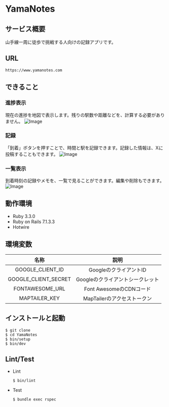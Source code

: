 # YamaNotes
## サービス概要
山手線一周に徒歩で挑戦する人向けの記録アプリです。

## URL
```
https://www.yamanotes.com
```

## できること
### 進捗表示
現在の進捗を地図で表示します。残りの駅数や距離などを、計算する必要がありません。
![Image](https://github.com/SuzukaHori/YamaNotes/assets/129706209/92ec84b3-94e1-4a9b-95fb-0b286cecc2fb)

### 記録
「到着」ボタンを押すことで、時間と駅を記録できます。記録した情報は、Xに投稿することもできます。
![Image](https://github.com/SuzukaHori/YamaNotes/assets/129706209/d96437a0-2c8c-4a3c-8d71-4e4158932897)

### 一覧表示
到着時刻の記録やメモを、一覧で見ることができます。編集や削除もできます。
![Image](https://github.com/SuzukaHori/YamaNotes/assets/129706209/ba2083d7-7a9f-4812-9a1c-58fe676bf340)

## 動作環境
- Ruby 3.3.0
- Ruby on Rails 7.1.3.3
- Hotwire


## 環境変数
|  名称  |  説明  |
| :---: | :---:| 
| GOOGLE_CLIENT_ID | GoogleのクライアントID  |
| GOOGLE_CLIENT_SECRET  | Googleのクライアントシークレット |
| FONTAWESOME_URL | Font AwesomeのCDNコード |
| MAPTAILER_KEY | MapTailerのアクセストークン |

## インストールと起動
```
$ git clone
$ cd YamaNotes
$ bin/setup
$ bin/dev
```

## Lint/Test
- Lint
  ```
  $ bin/lint
  ```
- Test
  ```
  $ bundle exec rspec
  ```
